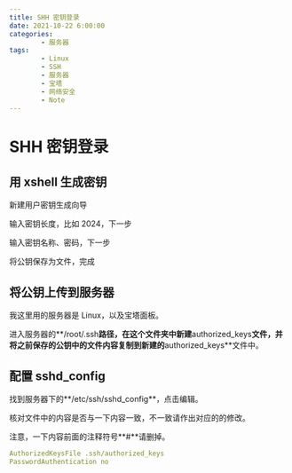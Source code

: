 ```yaml
---
title: SHH 密钥登录
date: 2021-10-22 6:00:00
categories:
        - 服务器
tags:
        - Linux
        - SSH
        - 服务器
        - 宝塔
        - 网络安全
        - Note
---
```


# SHH 密钥登录

## 用 xshell 生成密钥

新建用户密钥生成向导

输入密钥长度，比如 2024，下一步

输入密钥名称、密码，下一步

将公钥保存为文件，完成

## 将公钥上传到服务器

我这里用的服务器是 Linux，以及宝塔面板。

进入服务器的**/root/.ssh**路径，在这个文件夹中新建**authorized_keys**文件，并将之前保存的公钥中的文件内容复制到新建的**authorized_keys**文件中。

## 配置 sshd_config

找到服务器下的**/etc/ssh/sshd_config**，点击编辑。

核对文件中的内容是否与一下内容一致，不一致请作出对应的的修改。

注意，一下内容前面的注释符号**#**请删掉。

```yaml
AuthorizedKeysFile .ssh/authorized_keys
PasswordAuthentication no
```
